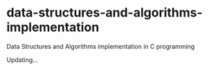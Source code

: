 # data-structures-and-algorithms-implementation
Data Structures and Algorithms implementation in C programming

Updating...
